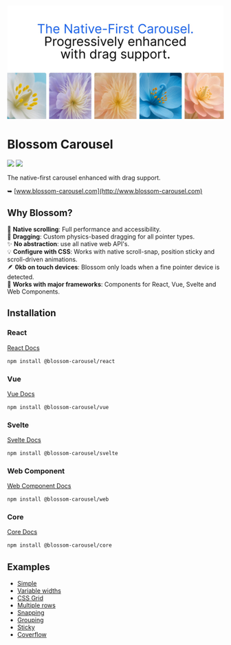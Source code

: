 ![Blossom Carousel](./public/cover.jpg)

# Blossom Carousel

<p>
<a href="https://www.npmjs.com/package/@blossom-carousel/core"><img src="https://img.shields.io/npm/v/@blossom-carousel/core.svg?color=%23c1a8e2"></a>
<a href="https://bundlephobia.com/package/@blossom-carousel/core"><img src="https://img.shields.io/bundlephobia/minzip/@blossom-carousel/core?color=%238ab4f8&label=gzip%20size"></a>
</p>

The native-first carousel enhanced with drag support.

➥ [www.blossom-carousel.com](http://www.blossom-carousel.com)

## Why Blossom?

<ul style="list-style: none; padding: 0;">
<li>🥇 <strong>Native scrolling</strong>: Full performance and accessibility.</li>
<li>🚀 <strong>Dragging</strong>: Custom physics-based dragging for all pointer types.</li>
<li>✨ <strong>No abstraction</strong>: use all native web API's.</li>
<li>💡 <strong>Configure with CSS</strong>: Works with native scroll-snap, position sticky and scroll-driven animations.</li>
<li>🪶 <strong>0kb on touch devices</strong>: Blossom only loads when a fine pointer device is detected.</li>
<li>🧱 <strong>Works with major frameworks</strong>: Components for React, Vue, Svelte and Web Components.</li>
</ul>

## Installation

### React

[React Docs](./packages/react)

```bash
npm install @blossom-carousel/react
```

### Vue

[Vue Docs](./packages/vue)

```bash
npm install @blossom-carousel/vue
```

### Svelte

[Svelte Docs](./packages/svelte)

```bash
npm install @blossom-carousel/svelte
```

### Web Component

[Web Component Docs](./packages/web)

```bash
npm install @blossom-carousel/web
```

### Core

[Core Docs](./packages/core)

```bash
npm install @blossom-carousel/core
```

## Examples

- [Simple](https://www.blossom-carousel.com/docs/examples#simple)
- [Variable widths](https://www.blossom-carousel.com/docs/examples#variable-widths)
- [CSS Grid](https://www.blossom-carousel.com/docs/examples#css-grid)
- [Multiple rows](https://www.blossom-carousel.com/docs/examples#multiple-rows)
- [Snapping](https://www.blossom-carousel.com/docs/examples#snapping)
- [Grouping](https://www.blossom-carousel.com/docs/examples#grouping)
- [Sticky](https://www.blossom-carousel.com/docs/examples#sticky)
- [Coverflow](https://www.blossom-carousel.com/docs/examples#cover-flow)
